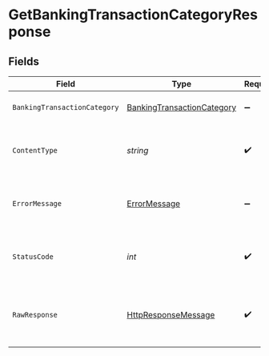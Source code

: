 # GetBankingTransactionCategoryResponse


## Fields

| Field                                                                                                                                                                      | Type                                                                                                                                                                       | Required                                                                                                                                                                   | Description                                                                                                                                                                | Example                                                                                                                                                                    |
| -------------------------------------------------------------------------------------------------------------------------------------------------------------------------- | -------------------------------------------------------------------------------------------------------------------------------------------------------------------------- | -------------------------------------------------------------------------------------------------------------------------------------------------------------------------- | -------------------------------------------------------------------------------------------------------------------------------------------------------------------------- | -------------------------------------------------------------------------------------------------------------------------------------------------------------------------- |
| `BankingTransactionCategory`                                                                                                                                               | [BankingTransactionCategory](../../Models/Shared/BankingTransactionCategory.md)                                                                                            | :heavy_minus_sign:                                                                                                                                                         | Success                                                                                                                                                                    | {"id":"auto-and-transport","name":"Auto & Transport","hasChildren":true,"status":"Active","modifiedDate":"2022-05-23T16:32:50","sourceModifiedDate":"2021-04-24T07:59:10"} |
| `ContentType`                                                                                                                                                              | *string*                                                                                                                                                                   | :heavy_check_mark:                                                                                                                                                         | HTTP response content type for this operation                                                                                                                              |                                                                                                                                                                            |
| `ErrorMessage`                                                                                                                                                             | [ErrorMessage](../../Models/Shared/ErrorMessage.md)                                                                                                                        | :heavy_minus_sign:                                                                                                                                                         | Your API request was not properly authorized.                                                                                                                              |                                                                                                                                                                            |
| `StatusCode`                                                                                                                                                               | *int*                                                                                                                                                                      | :heavy_check_mark:                                                                                                                                                         | HTTP response status code for this operation                                                                                                                               |                                                                                                                                                                            |
| `RawResponse`                                                                                                                                                              | [HttpResponseMessage](https://learn.microsoft.com/en-us/dotnet/api/system.net.http.httpresponsemessage?view=net-5.0)                                                       | :heavy_check_mark:                                                                                                                                                         | Raw HTTP response; suitable for custom response parsing                                                                                                                    |                                                                                                                                                                            |